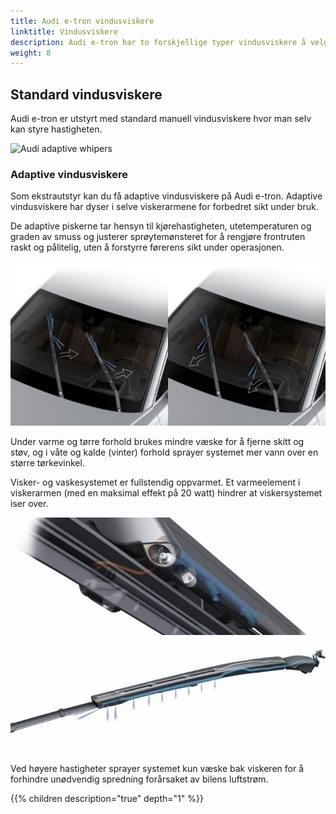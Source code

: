 ```yaml
---
title: Audi e-tron vindusviskere
linktitle: Vindusviskere
description: Audi e-tron har to forskjellige typer vindusviskere å velge mellom.
weight: 8
---
```


## Standard vindusviskere

Audi e-tron er utstyrt med standard manuell vindusviskere hvor man selv kan styre hastigheten.


![Audi adaptive whipers](whipers_1.jpg "Audi e-tron adaptive whipers")

### Adaptive vindusviskere

Som ekstrautstyr kan du få adaptive vindusviskere på Audi e-tron. Adaptive vindusviskere har dyser i selve viskerarmene for forbedret sikt under bruk.

De adaptive piskerne tar hensyn til kjørehastigheten, utetemperaturen og graden av smuss og justerer sprøytemønsteret for å rengjøre frontruten raskt og pålitelig, uten å forstyrre førerens sikt under operasjonen.

![Adaptive whipers](adaptive1.jpg "Justering av sprøytemønster")

Under varme og tørre forhold brukes mindre væske for å fjerne skitt og støv, og i våte og kalde (vinter) forhold sprayer systemet mer vann over en større tørkevinkel.

Visker- og vaskesystemet er fullstendig oppvarmet. Et varmeelement i viskerarmen (med en maksimal effekt på 20 watt) hindrer at viskersystemet iser over.

![Adaptive whipers](adaptive2.jpg "Oppvarmet arm og dyse")

Ved høyere hastigheter sprayer systemet kun væske bak viskeren for å forhindre unødvendig spredning forårsaket av bilens luftstrøm.

{{% children description="true" depth="1" %}}
